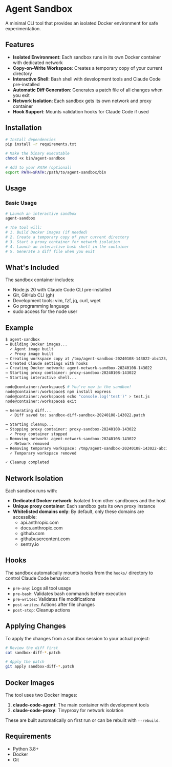 # Agent Sandbox

A minimal CLI tool that provides an isolated Docker environment for safe experimentation.

## Features

- **Isolated Environment**: Each sandbox runs in its own Docker container with dedicated network
- **Copy-on-Write Workspace**: Creates a temporary copy of your current directory  
- **Interactive Shell**: Bash shell with development tools and Claude Code pre-installed
- **Automatic Diff Generation**: Generates a patch file of all changes when you exit
- **Network Isolation**: Each sandbox gets its own network and proxy container
- **Hook Support**: Mounts validation hooks for Claude Code if used

## Installation

```bash
# Install dependencies
pip install -r requirements.txt

# Make the binary executable
chmod +x bin/agent-sandbox

# Add to your PATH (optional)
export PATH=$PATH:/path/to/agent-sandbox/bin
```

## Usage

### Basic Usage

```bash
# Launch an interactive sandbox
agent-sandbox

# The tool will:
# 1. Build Docker images (if needed)
# 2. Create a temporary copy of your current directory
# 3. Start a proxy container for network isolation
# 4. Launch an interactive bash shell in the container
# 5. Generate a diff file when you exit
```


## What's Included

The sandbox container includes:
- Node.js 20 with Claude Code CLI pre-installed
- Git, GitHub CLI (gh)
- Development tools: vim, fzf, jq, curl, wget
- Go programming language
- sudo access for the node user

## Example

```bash
$ agent-sandbox
→ Building Docker images...
  ✓ Agent image built
  ✓ Proxy image built
→ Creating workspace copy at /tmp/agent-sandbox-20240108-143022-abc123/workspace
→ Created Claude settings with hooks
→ Creating Docker network: agent-network-sandbox-20240108-143022
→ Starting proxy container: proxy-sandbox-20240108-143022
→ Starting interactive shell...

node@container:/workspace$ # You're now in the sandbox!
node@container:/workspace$ npm install express
node@container:/workspace$ echo "console.log('test')" > test.js
node@container:/workspace$ exit

→ Generating diff...
  ✓ Diff saved to: sandbox-diff-sandbox-20240108-143022.patch

→ Starting cleanup...
→ Stopping proxy container: proxy-sandbox-20240108-143022
  ✓ Proxy container stopped
→ Removing network: agent-network-sandbox-20240108-143022
  ✓ Network removed
→ Removing temporary workspace: /tmp/agent-sandbox-20240108-143022-abc123
  ✓ Temporary workspace removed

✓ Cleanup completed
```

## Network Isolation

Each sandbox runs with:
- **Dedicated Docker network**: Isolated from other sandboxes and the host
- **Unique proxy container**: Each sandbox gets its own proxy instance
- **Whitelisted domains only**: By default, only these domains are accessible:
  - api.anthropic.com
  - docs.anthropic.com
  - github.com
  - githubusercontent.com
  - sentry.io

## Hooks

The sandbox automatically mounts hooks from the `hooks/` directory to control Claude Code behavior:
- `pre-any`: Logs all tool usage
- `pre-bash`: Validates bash commands before execution
- `pre-writes`: Validates file modifications
- `post-writes`: Actions after file changes
- `post-stop`: Cleanup actions

## Applying Changes

To apply the changes from a sandbox session to your actual project:

```bash
# Review the diff first
cat sandbox-diff-*.patch

# Apply the patch
git apply sandbox-diff-*.patch
```

## Docker Images

The tool uses two Docker images:

1. **claude-code-agent**: The main container with development tools
2. **claude-code-proxy**: Tinyproxy for network isolation

These are built automatically on first run or can be rebuilt with `--rebuild`.

## Requirements

- Python 3.8+
- Docker
- Git
